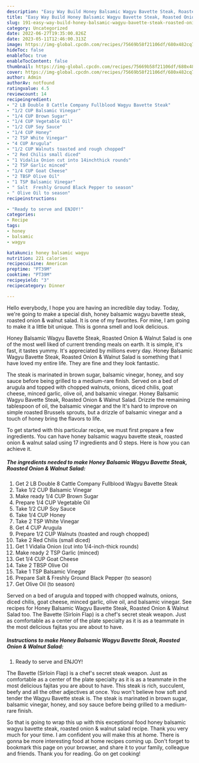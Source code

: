 ```yaml
---
description: "Easy Way Build Honey Balsamic Wagyu Bavette Steak, Roasted Onion &amp;amp; Walnut Salad yang Very Delicious}"
title: "Easy Way Build Honey Balsamic Wagyu Bavette Steak, Roasted Onion &amp;amp; Walnut Salad yang Very Delicious}"
slug: 191-easy-way-build-honey-balsamic-wagyu-bavette-steak-roasted-onion-and-amp-walnut-salad-yang-very-delicious
category: Uncategorized
date: 2022-06-27T19:35:00.826Z
date: 2023-05-11T12:46:00.313Z
image: https://img-global.cpcdn.com/recipes/75669b58f21106df/680x482cq70/honey-balsamic-wagyu-bavette-steak-roasted-onion-walnut-salad-recipe-main-photo.jpg
hideToc: false
enableToc: true
enableTocContent: false
thumbnail: https://img-global.cpcdn.com/recipes/75669b58f21106df/680x482cq70/honey-balsamic-wagyu-bavette-steak-roasted-onion-walnut-salad-recipe-main-photo.jpg
cover: https://img-global.cpcdn.com/recipes/75669b58f21106df/680x482cq70/honey-balsamic-wagyu-bavette-steak-roasted-onion-walnut-salad-recipe-main-photo.jpg
author: Admin
authorAv: notfound
ratingvalue: 4.5
reviewcount: 14
recipeingredient:
- "2 LB Double 8 Cattle Company Fullblood Wagyu Bavette Steak"
- "1/2 CUP Balsamic Vinegar"
- "1/4 CUP Brown Sugar"
- "1/4 CUP Vegetable Oil"
- "1/2 CUP Soy Sauce"
- "1/4 CUP Honey"
- "2 TSP White Vinegar"
- "4 CUP Arugula"
- "1/2 CUP Walnuts toasted and rough chopped"
- "2 Red Chilis small diced"
- "1 Vidalia Onion cut into 14inchthick rounds"
- "2 TSP Garlic minced"
- "1/4 CUP Goat Cheese"
- "2 TBSP Olive Oil"
- "1 TSP Balsamic Vinegar"
- " Salt  Freshly Ground Black Pepper to season"
- " Olive Oil to season"
recipeinstructions:

- "Ready to serve and ENJOY!"
categories:
- Recipe
tags:
- honey
- balsamic
- wagyu

katakunci: honey balsamic wagyu 
nutrition: 221 calories
recipecuisine: American
preptime: "PT39M"
cooktime: "PT39M"
recipeyield: "3"
recipecategory: Dinner

---
```



Hello everybody, I hope you are having an incredible day today. Today, we're going to make a special dish, honey balsamic wagyu bavette steak, roasted onion &amp; walnut salad. It is one of my favorites. For mine, I am going to make it a little bit unique. This is gonna smell and look delicious.

Honey Balsamic Wagyu Bavette Steak, Roasted Onion &amp; Walnut Salad is one of the most well liked of current trending meals on earth. It is simple, it's fast, it tastes yummy. It's appreciated by millions every day. Honey Balsamic Wagyu Bavette Steak, Roasted Onion &amp; Walnut Salad is something that I have loved my entire life. They are fine and they look fantastic.

The steak is marinated in brown sugar, balsamic vinegar, honey, and soy sauce before being grilled to a medium-rare finish. Served on a bed of arugula and topped with chopped walnuts, onions, diced chilis, goat cheese, minced garlic, olive oil, and balsamic vinegar. Honey Balsamic Wagyu Bavette Steak, Roasted Onion &amp; Walnut Salad. Drizzle the remaining tablespoon of oil, the balsamic vinegar and the It&#39;s hard to improve on simple roasted Brussels sprouts, but a drizzle of balsamic vinegar and a touch of honey bring the flavors to life.


To get started with this particular recipe, we must first prepare a few ingredients. You can have honey balsamic wagyu bavette steak, roasted onion &amp; walnut salad using 17 ingredients and 0 steps. Here is how you can achieve it.

<!--inarticleads1-->

##### The ingredients needed to make Honey Balsamic Wagyu Bavette Steak, Roasted Onion &amp; Walnut Salad:

1. Get 2 LB Double 8 Cattle Company Fullblood Wagyu Bavette Steak
1. Take 1/2 CUP Balsamic Vinegar
1. Make ready 1/4 CUP Brown Sugar
1. Prepare 1/4 CUP Vegetable Oil
1. Take 1/2 CUP Soy Sauce
1. Take 1/4 CUP Honey
1. Take 2 TSP White Vinegar
1. Get 4 CUP Arugula
1. Prepare 1/2 CUP Walnuts (toasted and rough chopped)
1. Take 2 Red Chilis (small diced)
1. Get 1 Vidalia Onion (cut into 1/4-inch-thick rounds)
1. Make ready 2 TSP Garlic (minced)
1. Get 1/4 CUP Goat Cheese
1. Take 2 TBSP Olive Oil
1. Take 1 TSP Balsamic Vinegar
1. Prepare  Salt &amp; Freshly Ground Black Pepper (to season)
1. Get  Olive Oil (to season)


Served on a bed of arugula and topped with chopped walnuts, onions, diced chilis, goat cheese, minced garlic, olive oil, and balsamic vinegar. See recipes for Honey Balsamic Wagyu Bavette Steak, Roasted Onion &amp; Walnut Salad too. The Bavette (Sirloin Flap) is a chef&#39;s secret steak weapon. Just as comfortable as a center of the plate specialty as it is as a teammate in the most delicious fajitas you are about to have. 

<!--inarticleads2-->

##### Instructions to make Honey Balsamic Wagyu Bavette Steak, Roasted Onion &amp; Walnut Salad:


1. Ready to serve and ENJOY!

The Bavette (Sirloin Flap) is a chef&#39;s secret steak weapon. Just as comfortable as a center of the plate specialty as it is as a teammate in the most delicious fajitas you are about to have. This steak is rich, succulent, beefy and all the other adjectives at once. You won&#39;t believe how soft and tender the Wagyu Bavette steak is. The steak is marinated in brown sugar, balsamic vinegar, honey, and soy sauce before being grilled to a medium-rare finish. 

So that is going to wrap this up with this exceptional food honey balsamic wagyu bavette steak, roasted onion &amp; walnut salad recipe. Thank you very much for your time. I am confident you will make this at home. There is gonna be more interesting food at home recipes coming up. Don't forget to bookmark this page on your browser, and share it to your family, colleague and friends. Thank you for reading. Go on get cooking!
